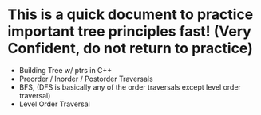 # This is a quick document to practice important tree principles fast! (Very Confident, do not return to practice)
* Building Tree w/ ptrs in C++
* Preorder / Inorder / Postorder Traversals
* BFS, (DFS is basically any of the order traversals except level order traversal)
* Level Order Traversal

